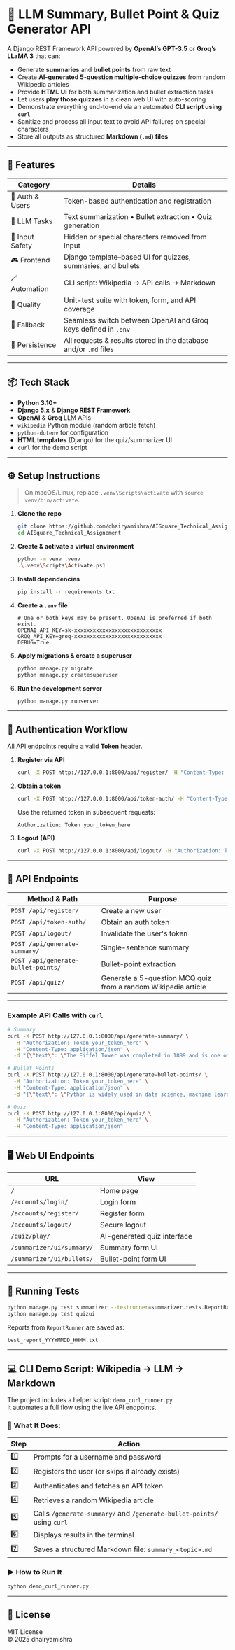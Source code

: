 # 🧠 LLM Summary, Bullet Point & Quiz Generator API

A Django REST Framework API powered by **OpenAI’s GPT-3.5** or **Groq’s LLaMA 3** that can:

- Generate **summaries** and **bullet points** from raw text  
- Create **AI-generated 5-question multiple-choice quizzes** from random Wikipedia articles  
- Provide **HTML UI** for both summarization and bullet extraction tasks  
- Let users **play those quizzes** in a clean web UI with auto-scoring  
- Demonstrate everything end-to-end via an automated **CLI script using `curl`**  
- Sanitize and process all input text to avoid API failures on special characters  
- Store all outputs as structured **Markdown (`.md`) files**

---

## 🚀 Features

| Category | Details |
| -------- | ------- |
| 🔐 Auth & Users | Token-based authentication and registration |
| 🧠 LLM Tasks | Text summarization • Bullet extraction • Quiz generation |
| 🧼 Input Safety | Hidden or special characters removed from input |
| 🎮 Frontend | Django template–based UI for quizzes, summaries, and bullets |
| 🪄 Automation | CLI script: Wikipedia → API calls → Markdown |
| 🧪 Quality | Unit-test suite with token, form, and API coverage |
| 🔄 Fallback | Seamless switch between OpenAI and Groq keys defined in `.env` |
| 📂 Persistence | All requests & results stored in the database and/or `.md` files |

---

## 📦 Tech Stack

- **Python 3.10+**
- **Django 5.x** & **Django REST Framework**
- **OpenAI** & **Groq** LLM APIs
- `wikipedia` Python module (random article fetch)
- `python-dotenv` for configuration
- **HTML templates** (Django) for the quiz/summarizer UI
- `curl` for the demo script

---

## ⚙️ Setup Instructions

> On macOS/Linux, replace `.venv\Scripts\activate` with `source venv/bin/activate`.

1. **Clone the repo**

   ```bash
   git clone https://github.com/dhairyamishra/AISquare_Technical_Assignement.git
   cd AISquare_Technical_Assignement
   ```

2. **Create & activate a virtual environment**

   ```bash
   python -m venv .venv
   .\.venv\Scripts\Activate.ps1
   ```

3. **Install dependencies**

   ```bash
   pip install -r requirements.txt
   ```

4. **Create a `.env` file**

   ```env
   # One or both keys may be present. OpenAI is preferred if both exist.
   OPENAI_API_KEY=sk-xxxxxxxxxxxxxxxxxxxxxxxxxxxx
   GROQ_API_KEY=groq-xxxxxxxxxxxxxxxxxxxxxxxxxxxx
   DEBUG=True
   ```

5. **Apply migrations & create a superuser**

   ```bash
   python manage.py migrate
   python manage.py createsuperuser
   ```

6. **Run the development server**

   ```bash
   python manage.py runserver
   ```

---

## 🔐 Authentication Workflow

All API endpoints require a valid **Token** header.

1. **Register via API**

   ```bash
   curl -X POST http://127.0.0.1:8000/api/register/ -H "Content-Type: application/json" -d "{\"username\": \"demo\", \"password\": \"password123\"}"
   ```

2. **Obtain a token**

   ```bash
   curl -X POST http://127.0.0.1:8000/api/token-auth/ -H "Content-Type: application/json" -d "{\"username\": \"demo\", \"password\": \"password123\"}"
   ```

   Use the returned token in subsequent requests:

   ```text
   Authorization: Token your_token_here
   ```

3. **Logout (API)**

   ```bash
   curl -X POST http://127.0.0.1:8000/api/logout/ -H "Authorization: Token your_token_here"
   ```

---

## 📡 API Endpoints

| Method & Path | Purpose |
|---------------|---------|
| `POST /api/register/` | Create a new user |
| `POST /api/token-auth/` | Obtain an auth token |
| `POST /api/logout/` | Invalidate the user's token |
| `POST /api/generate-summary/` | Single-sentence summary |
| `POST /api/generate-bullet-points/` | Bullet-point extraction |
| `POST /api/quiz/` | Generate a 5-question MCQ quiz from a random Wikipedia article |

---
### Example API Calls with `curl`

```bash
# Summary
curl -X POST http://127.0.0.1:8000/api/generate-summary/ \
  -H "Authorization: Token your_token_here" \
  -H "Content-Type: application/json" \
  -d "{\"text\": \"The Eiffel Tower was completed in 1889 and is one of the most iconic landmarks in Paris.\"}"

# Bullet Points
curl -X POST http://127.0.0.1:8000/api/generate-bullet-points/ \
  -H "Authorization: Token your_token_here" \
  -H "Content-Type: application/json" \
  -d "{\"text\": \"Python is widely used in data science, machine learning, and web development.\"}"

# Quiz
curl -X POST http://127.0.0.1:8000/api/quiz/ \
  -H "Authorization: Token your_token_here" \
  -H "Content-Type: application/json"

```
---

## 🖥️ Web UI Endpoints

| URL | View |
|-----|------|
| `/` | Home page |
| `/accounts/login/` | Login form |
| `/accounts/register/` | Register form |
| `/accounts/logout/` | Secure logout |
| `/quiz/play/` | AI-generated quiz interface |
| `/summarizer/ui/summary/` | Summary form UI |
| `/summarizer/ui/bullets/` | Bullet-point form UI |

---

## 🧪 Running Tests

```bash
python manage.py test summarizer --testrunner=summarizer.tests.ReportRunner
python manage.py test quizui
```

Reports from `ReportRunner` are saved as:

```
test_report_YYYYMMDD_HHMM.txt
```

---
## 💻 CLI Demo Script: Wikipedia → LLM → Markdown

The project includes a helper script: `demo_curl_runner.py`  
It automates a full flow using the live API endpoints.

### 🔧 What It Does:

| Step | Action |
|------|--------|
| 1️⃣ | Prompts for a username and password |
| 2️⃣ | Registers the user (or skips if already exists) |
| 3️⃣ | Authenticates and fetches an API token |
| 4️⃣ | Retrieves a random Wikipedia article |
| 5️⃣ | Calls `/generate-summary/` and `/generate-bullet-points/` using `curl` |
| 6️⃣ | Displays results in the terminal |
| 7️⃣ | Saves a structured Markdown file: `summary_<topic>.md`

### ▶️ How to Run It

```bash
python demo_curl_runner.py
```
---

## 📄 License

MIT License  
© 2025 dhairyamishra
